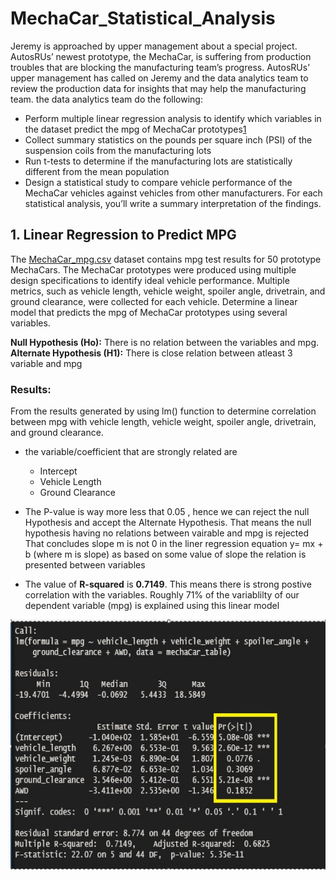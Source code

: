 # MechaCar_Statistical_Analysis
Jeremy is approached by upper management about a special project. AutosRUs’ newest prototype, the MechaCar, is suffering from production troubles that are blocking the manufacturing team’s progress. AutosRUs’ upper management has called on Jeremy and the data analytics team to review the production data for insights that may help the manufacturing team.
the data analytics team do the following:

* Perform multiple linear regression analysis to identify which variables in the dataset predict the mpg of MechaCar prototypes[1](#1.-Linear-Regression-to-Predict-MPG)
* Collect summary statistics on the pounds per square inch (PSI) of the suspension coils from the manufacturing lots
* Run t-tests to determine if the manufacturing lots are statistically different from the mean population
* Design a statistical study to compare vehicle performance of the MechaCar vehicles against vehicles from other manufacturers. For each statistical analysis, you’ll write a summary interpretation of the findings.


## 1. Linear Regression to Predict MPG

The [MechaCar_mpg.csv](#MechaCar_mpg.csv) dataset contains mpg test results for 50 prototype MechaCars. The MechaCar prototypes were produced using multiple design specifications to identify ideal vehicle performance. Multiple metrics, such as vehicle length, vehicle weight, spoiler angle, drivetrain, and ground clearance, were collected for each vehicle. Determine a linear model that predicts the mpg of MechaCar prototypes using several variables. 

**Null Hypothesis (Ho):** There is no relation between the variables and mpg.      
**Alternate Hypothesis (H1):** There is close relation between atleast 3 variable and mpg


### Results:
From the results generated by using lm() function to determine correlation between mpg with vehicle length, vehicle weight, spoiler angle, drivetrain, and ground clearance. 

* the variable/coefficient that are strongly related are 
    - Intercept
    - Vehicle Length
    - Ground Clearance
    
* The P-value is way more less that 0.05 , hence we can reject the null Hypothesis and accept the Alternate Hypothesis. 
  That means the null hypothesis having no relations between vairable and mpg is rejected 
  That concludes slope m is not 0 in the liner regression equation y= mx + b (where m is slope) 
  as based on some value of slope the relation is presented between variables
  
* The value of **R-squared** is **0.7149**. This means there is strong postive correlation with the variables. Roughly 71% of the variablilty of our dependent variable (mpg) is explained using this linear model

<p align="center"> <img src="images/D1.jpg"  align="center" height="400" width="800"></p>

